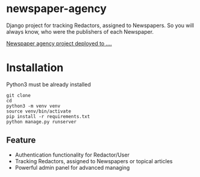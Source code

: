 # newspaper-agency

Django project for tracking Redactors, assigned to Newspapers.
So you will always know, who were the publishers of each Newspaper.


[Newspaper agency project deployed to ....](PASTE_LINK_HERE)

# Installation

Python3 must be already installed

```shell
git clone 
cd
python3 -m venv venv
source venv/bin/activate
pip install -r requirements.txt
python manage.py runserver
```

## Feature

* Authentication functionality for Redactor/User
* Tracking Redactors, assigned to Newspapers or topical articles
* Powerful admin panel for advanced managing
